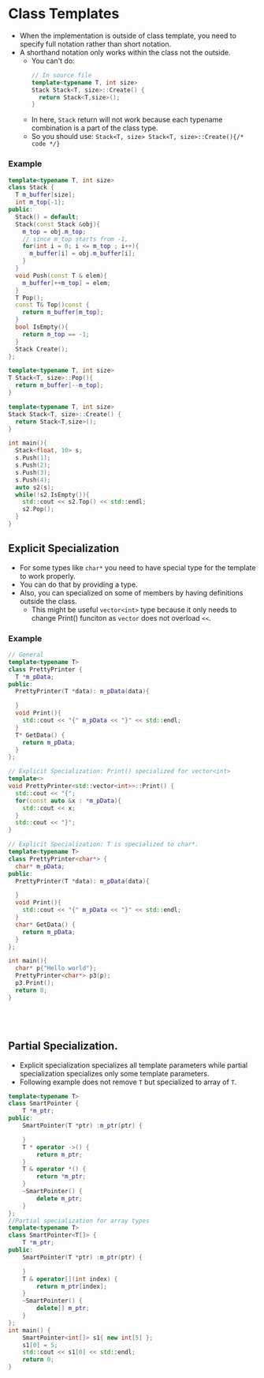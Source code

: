 # Class Templates

- When the implementation is outside of class template, you need to
  specify full notation rather than short notation.
- A shorthand notation only works within the class not the outside.
  - You can't do:
    ```cpp
    // In source file
    template<typename T, int size>
    Stack Stack<T, size>::Create() {
      return Stack<T,size>();
    }
    ```
  - In here, `Stack` return will not work because each typename combination
    is a part of the class type.
  - So you should use:
    `Stack<T, size> Stack<T, size>::Create(){/* code */}`

### Example
```cpp
template<typename T, int size>
class Stack {
  T m_buffer[size];
  int m_top{-1};
public:
  Stack() = default;
  Stack(const Stack &obj){
    m_top = obj.m_top;
    // since m_top starts from -1,
    for(int i = 0; i <= m_top ; i++){
      m_buffer[i] = obj.m_buffer[i];
    }
  }
  void Push(const T & elem){
    m_buffer[++m_top] = elem;
  }
  T Pop();
  const T& Top()const {
    return m_buffer[m_top];
  }
  bool IsEmpty(){
    return m_top == -1;
  }
  Stack Create();
};

template<typename T, int size>
T Stack<T, size>::Pop(){
  return m_buffer[--m_top];
}

template<typename T, int size>
Stack Stack<T, size>::Create() {
  return Stack<T,size>();
}

int main(){
  Stack<float, 10> s;
  s.Push(1);
  s.Push(2);
  s.Push(3);
  s.Push(4);
  auto s2(s);
  while(!s2.IsEmpty()){
    std::cout << s2.Top() << std::endl;
    s2.Pop();
  }
}
```

## Explicit Specialization
- For some types like `char*` you need to have special type for the
  template to work properly.
- You can do that by providing a type.
- Also, you can specialized on some of members by having definitions
  outside the class.
  - This might be useful `vector<int>` type because it only needs to
    change Print() funciton as `vector` does not overload `<<`.


### Example
```cpp
// General
template<typename T>
class PrettyPrinter {
  T *m_pData;
public:
  PrettyPrinter(T *data): m_pData(data){

  }
  void Print(){
    std::cout << "{" m_pData << "}" << std::endl;
  }
  T* GetData() {
    return m_pData;
  }
};

// Explicit Specialization: Print() specialized for vector<int>
template<>
void PrettyPrinter<std::vector<int>>::Print() {
  std::cout << "{";
  for(const auto &x : *m_pData){
    std::cout << x;
  }
  std::cout << "}";
}

// Explicit Specialization: T is specialized to char*.
template<typename T>
class PrettyPrinter<char*> {
  char* m_pData;
public:
  PrettyPrinter(T *data): m_pData(data){

  }
  void Print(){
    std::cout << "{" m_pData << "}" << std::endl;
  }
  char* GetData() {
    return m_pData;
  }
};

int main(){
  char* p{"Hello world"};
  PrettyPrinter<char*> p3(p);
  p3.Print();
  return 0;
}
```
<br />
<br />


## Partial Specialization.
- Explicit specialization specializes all template parameters while
  partial specialization specializes only some template parameters.
- Following example does not remove `T` but specialized to array of `T`.

```cpp
template<typename T>
class SmartPointer {
	T *m_ptr;
public:
	SmartPointer(T *ptr) :m_ptr(ptr) {

	}
	T * operator ->() {
		return m_ptr;
	}
	T & operator *() {
		return *m_ptr;
	}
	~SmartPointer() {
		delete m_ptr;
	}
};
//Partial specialization for array types
template<typename T>
class SmartPointer<T[]> {
	T *m_ptr;
public:
	SmartPointer(T *ptr) :m_ptr(ptr) {

	}
	T & operator[](int index) {
		return m_ptr[index];
	}
	~SmartPointer() {
		delete[] m_ptr;
	}
};
int main() {
	SmartPointer<int[]> s1{ new int[5] };
	s1[0] = 5;
	std::cout << s1[0] << std::endl;
	return 0;
}
```